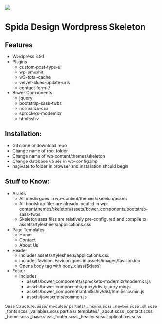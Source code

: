 <img src="http://www.spidadesign.com/wp-content/themes/spida/assets/images/logo-m.png">
<h1>Spida Design Wordpress Skeleton</h1>

<h2>Features</h2>
<ul>
    <li>Wordpress 3.9.1</li>
    <li>Plugins
        <ul>
              <li>custom-post-type-ui</li>
              <li>wp-smushit</li>
              <li>w3-total-cache</li>
              <li>velvet-blues-update-urls</li>
              <li>contact-form-7</li>
          </ul>
        </li>
    <li>Bower Components
        <ul>
            <li>jquery</li>
            <li>bootstrap-sass-twbs</li>
            <li>normalize-css</li>
            <li>sprockets-modernizr</li>
            <li>html5shiv</li>
        </ul>
    </li>
</ul>

<h2>Installation:</h2>
<ul>
    <li>Git clone or download repo</li>
    <li>Change name of root folder</li>
    <li>Change name of wp-content/themes/skeleton</li>
    <li>Change database values in wp-config.php</li>
    <li>nagivate to folder in browser and installation should begin</li>
</ul>

<h2>Stuff to Know:</h2>
<ul>
    <li>Assets
        <ul>
            <li>All media goes in wp-content/themes/skeleton/assets</li>
            <li>All bootstrap files are already located in wp-content/themes/skeleton/assets/bower_components/bootstrap-sass-twbs</li>
            <li>Skeleton sass files are relatively pre-configured and compile to assets/stylesheets/applications.css</li>
        </ul>
    </li>
    <li>Page Templates
        <ul>
            <li>Home</li>
            <li>Contact</li>
            <li>About Us</li>
        </ul>
    </li>
    <li>Header
        <ul>
            <li>includes assets/stylesheets/applications.css</li>
            <li>includes favicon. Favicon goes in assets/images/favicon.ico</li>
            <li>Opens body tag with body_class($class)</li>
        </ul>
    </li>
    <li>
        Footer
        <ul>
            <li>Includes
                <ul>
                    <li>assets/bower_components/sprockets-modernizr/modernizr.js</li>
                    <li>assets/bower_components/jquery/dist/jquery.min.js</li>
                    <li>assets/bower_components/html5shiv/dist/html5shiv.min.js</li>
                    <li>assets/javascripts/common.js</li>
                </ul>
            </li>
        </ul>
    </li>
</ul>
Sass Structure:
sass/
    modules/
        partials/
            _mixins.scss
            _navbar.scss
    _all.scss
    _fonts.scss
    _variables.scss
  partials/
    templates/
        _about.scss
        _contact.scss
        _home.scss
    _base.scss
    _footer.scss
    _header.scss
  applications.scss
